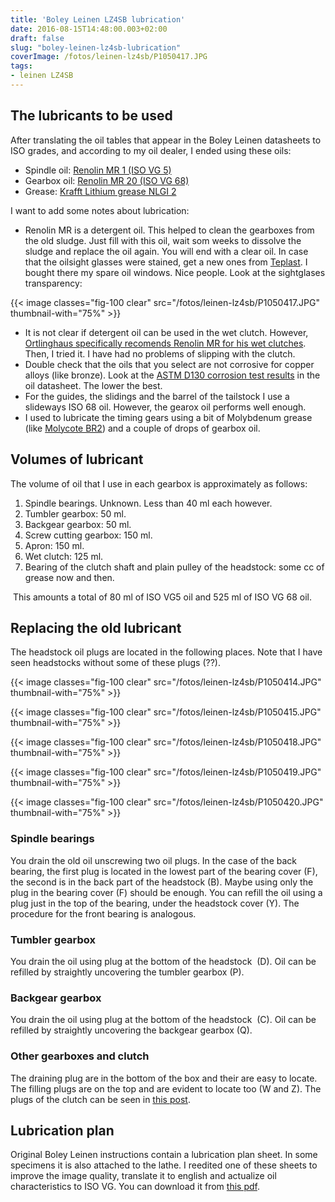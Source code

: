 ```yaml
---
title: 'Boley Leinen LZ4SB lubrication'
date: 2016-08-15T14:48:00.003+02:00
draft: false
slug: "boley-leinen-lz4sb-lubrication"
coverImage: /fotos/leinen-lz4sb/P1050417.JPG
tags:
- leinen LZ4SB
---
```



The lubricants to be used
-------------------------


After translating the oil tables that appear in the Boley Leinen
datasheets to ISO grades, and according to my oil dealer, I ended
using these oils:


*   Spindle oil: [Renolin MR 1 (ISO VG 5)](https://www.fuchs.com/de/en/product/product/137202-renolin-mr-1-vg-5)
*   Gearbox oil: [Renolin MR 20 (ISO VG 68)](https://www.fuchs.com/de/en/product/product/137212-renolin-mr-20-vg-68/)
*   Grease: [Krafft Lithium grease NLGI 2](http://www.krafft.es/fichas/FT/es/15404.PDF)


I want to add some notes about lubrication:


* Renolin MR is a detergent oil. This helped to clean the gearboxes
    from the old sludge. Just fill with this oil, wait som weeks to
    dissolve the sludge and replace the oil again. You will end with a
    clear oil. In case that the oilsight glasses were stained, get a
    new ones from [Teplast](http://www.teplast.com/). I bought there
    my spare oil windows. Nice people.  Look at the sightglases
    transparency:


{{< image classes="fig-100 clear"  src="/fotos/leinen-lz4sb/P1050417.JPG" thumbnail-with="75%" >}}

*   It is not clear if detergent oil can be used in the wet
    clutch. However, [Ortlinghaus specifically recomends Renolin MR
    for his wet clutches](http://ortlinghaus.at/pdf/prod_neu/gb_techinfo.pdf). Then,
    I tried it. I have had no problems of slipping with the clutch.
*   Double check that the oils that you select are not corrosive for copper alloys (like bronze). Look at the [ASTM D130 corrosion test results](http://my.umbc.edu/system/shared/attachments/f0b50774aef8c76c9b201941a111f8b5/57b1a225/group-documents/000/001/952/4dea382d82666332fb564f2e711cbc71/coppercorrosion.pdf?1334852745) in the oil datasheet. The lower the best.
*   For the guides, the slidings and the barrel of the tailstock I use a slideways ISO 68 oil. However, the gearox oil performs well enough.
*   I used to lubricate the timing gears using a bit of Molybdenum grease (like [Molycote BR2](https://www.dupont.com/content/dam/Dupont2.0/Products/transportation/Literature/Downloaded-TDS/MOLYKOTE%20BR2%20Plus%20Grease%2080-3104A-01.pdf)) and a couple of drops of gearbox oil.


Volumes of lubricant
--------------------


The volume of oil that I use in each gearbox is approximately as follows:


1.  Spindle bearings. Unknown. Less than 40 ml each however.
2.  Tumbler gearbox: 50 ml.
3.  Backgear gearbox: 50 ml.
4.  Screw cutting gearbox: 150 ml.
5.  Apron: 150 ml.
6.  Wet clutch: 125 ml.
7.  Bearing of the clutch shaft and plain pulley of the headstock: some cc of grease now and then.


 This amounts a total of 80 ml of ISO VG5 oil and 525 ml of ISO VG 68 oil.


Replacing the old lubricant
---------------------------


The headstock oil plugs are located in the following places. Note that I have seen headstocks without some of these plugs (??).




{{< image classes="fig-100 clear"  src="/fotos/leinen-lz4sb/P1050414.JPG" thumbnail-with="75%" >}}





{{< image classes="fig-100 clear"  src="/fotos/leinen-lz4sb/P1050415.JPG" thumbnail-with="75%" >}}

{{< image classes="fig-100 clear"  src="/fotos/leinen-lz4sb/P1050418.JPG" thumbnail-with="75%" >}}





{{< image classes="fig-100 clear"  src="/fotos/leinen-lz4sb/P1050419.JPG" thumbnail-with="75%" >}}





{{< image classes="fig-100 clear"  src="/fotos/leinen-lz4sb/P1050420.JPG" thumbnail-with="75%" >}}





### Spindle bearings


You drain the old oil unscrewing two oil plugs. In the case of the back bearing, the first plug is located in the lowest part of the bearing cover (F), the second is in the back part of the headstock (B). Maybe using only the plug in the bearing cover (F) should be enough. You can refill the oil using a plug just in the top of the bearing, under the headstock cover (Y). The procedure for the front bearing is analogous.


### Tumbler gearbox


You drain the oil using plug at the bottom of the headstock  (D). Oil can be refilled by straightly uncovering the tumbler gearbox (P).


### Backgear gearbox


You drain the oil using plug at the bottom of the headstock  (C). Oil can be refilled by straightly uncovering the backgear gearbox (Q).


### Other gearboxes and clutch


The draining plug are in the bottom of the box and their are easy to locate. The filling plugs are on the top and are evident to locate too (W and Z). The plugs of the clutch can be seen in [this post](http://fusta-i-ferro.blogspot.com.es/2012/12/review-two-speed-reduction-gear.html).




Lubrication plan
----------------


Original Boley Leinen instructions contain a lubrication plan sheet. In some specimens it is also attached to the lathe. I reedited one of these sheets to improve the image quality, translate it to english and actualize oil characteristics to ISO VG. You can download it from [this pdf](/pdfs/leinen-lubrication.pdf).
